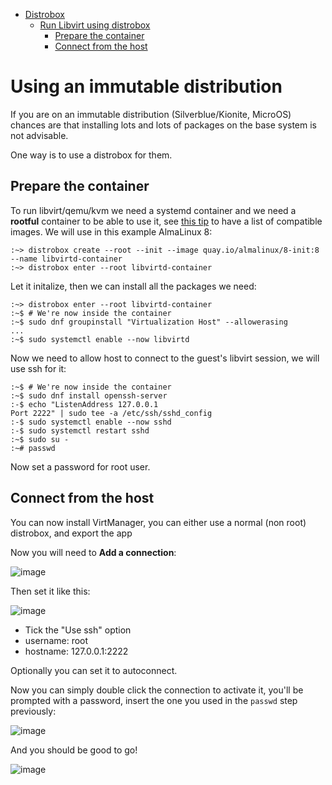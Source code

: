 - [Distrobox](../README.md)
  - [Run Libvirt using distrobox](run_libvirt_in_distrobox.md)
    - [Prepare the container](#prepare-the-container)
    - [Connect from the host](#connect-from-the-host)

# Using an immutable distribution

If you are on an immutable distribution (Silverblue/Kionite, MicroOS) chances are that
installing lots and lots of packages on the base system is not advisable.

One way is to use a distrobox for them.

## Prepare the container

To run libvirt/qemu/kvm we need a systemd container and we need a **rootful** container
to be able to use it, see [this tip](../useful_tips.md#using-init-system-inside-a-distrobox)
to have a list of compatible images.
We will use in this example AlmaLinux 8:

```console
:~> distrobox create --root --init --image quay.io/almalinux/8-init:8 --name libvirtd-container
:~> distrobox enter --root libvirtd-container
```

Let it initalize, then we can install all the packages we need:

```console
:~> distrobox enter --root libvirtd-container
:~$ # We're now inside the container
:~$ sudo dnf groupinstall "Virtualization Host" --allowerasing 
...
:~$ sudo systemctl enable --now libvirtd
```

Now we need to allow host to connect to the guest's libvirt session, we will use
ssh for it:

```console
:~$ # We're now inside the container
:~$ sudo dnf install openssh-server
:-$ echo "ListenAddress 127.0.0.1
Port 2222" | sudo tee -a /etc/ssh/sshd_config
:-$ sudo systemctl enable --now sshd
:-$ sudo systemctl restart sshd
:~$ sudo su -
:~# passwd
```

Now set a password for root user.

## Connect from the host

You can now install VirtManager, you can either use a normal (non root) distrobox, and export the app

Now you will need to **Add a connection**:

![image](https://user-images.githubusercontent.com/598882/208441337-4dbade85-4c72-4342-b9ee-acd76b9b1675.png)

Then set it like this:

![image](https://user-images.githubusercontent.com/598882/208441499-e612868f-d9d1-452c-8bfb-110440e2e891.png)

- Tick the "Use ssh" option
- username: root
- hostname: 127.0.0.1:2222

Optionally you can set it to autoconnect.

Now you can simply double click the connection to activate it, you'll be prompted
with a password, insert the one you used in the `passwd` step previously:

![image](https://user-images.githubusercontent.com/598882/208441932-f561af0b-9c19-45f7-bacc-d690d80b75e1.png)

And you should be good to go!

![image](https://user-images.githubusercontent.com/598882/208442009-fe9df606-e6a8-44f9-94c2-1c2bfba4ca15.png)
